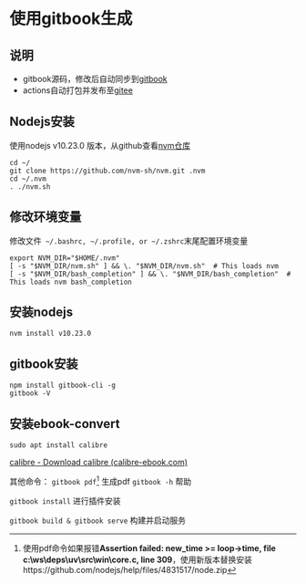 # 使用gitbook生成

## 说明
- gitbook源码，修改后自动同步到[gitbook](https://wsj0051.gitbok.io)
- actions自动打包并发布至[gitee](https://wsj0051.gitee.io)

## Nodejs安装
使用nodejs v10.23.0 版本，从github查看[nvm仓库](https://github.com/nvm-sh/nvm)

```
cd ~/
git clone https://github.com/nvm-sh/nvm.git .nvm
cd ~/.nvm
. ./nvm.sh
```
## 修改环境变量
修改文件` ~/.bashrc, ~/.profile, or ~/.zshrc`末尾配置环境变量

```
export NVM_DIR="$HOME/.nvm"
[ -s "$NVM_DIR/nvm.sh" ] && \. "$NVM_DIR/nvm.sh"  # This loads nvm
[ -s "$NVM_DIR/bash_completion" ] && \. "$NVM_DIR/bash_completion"  # This loads nvm bash_completion

```
## 安装nodejs
```
nvm install v10.23.0
```
## gitbook安装
```
npm install gitbook-cli -g
gitbook -V
```
## 安装ebook-convert
```
sudo apt install calibre
```
[calibre - Download calibre (calibre-ebook.com)](https://calibre-ebook.com/download)

其他命令：
`gitbook pdf`[^1] 生成pdf
`gitbook -h` 帮助

`gitbook install` 进行插件安装

`gitbook build & gitbook serve` 构建并启动服务

[^1]: 使用pdf命令如果报错**Assertion failed: new_time >= loop->time, file c:\ws\deps\uv\src\win\core.c, line 309**，使用新版本替换安装https://github.com/nodejs/help/files/4831517/node.zip
